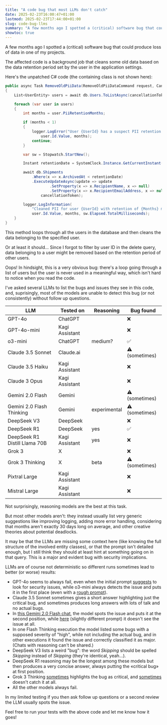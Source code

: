 ```yaml
---
title: "A code bug that most LLMs don't catch"
date: 2025-02-23T16:00:47+01:00
lastmod: 2025-02-23T17:44:00+01:00
slug: code-bug-llms
summary: "A few months ago I spotted a (critical) software bug that could produce loss of data in one of my projects. Suprisingly, most LLMs are unable to detect this bug."
showtoc: true
---
```


A few months ago I spotted a (critical) software bug that could produce loss of data in one of my projects.

The affected code is a background job that cleans some old data based on the data retention period set by the user in the application settings.

Here's the unpatched C# code (the containing class is not shown here):

```csharp
public async Task RemoveOldPiiData(RemoveOldPiiDataCommand request, CancellationToken cancellationToken)
{
    List<UserEntity> users = await db.Users.ToListAsync(cancellationToken);

    foreach (var user in users)
    {
        int months = user.PiiRetentionMonths;

        if (months < 1)
        {
            logger.LogError("User {UserId} has a suspect PII retention period of {Months} months. Skipping",
                user.Id.Value, months);
            continue;
        }

        var sw = Stopwatch.StartNew();

        Instant retentionDate = SystemClock.Instance.GetCurrentInstant().Minus(Duration.FromDays(months * 30));

        await db.Shipments
            .Where(x => x.ArchivedAt < retentionDate)
            .ExecuteUpdateAsync(update => update
                    .SetProperty(x => x.RecipientName, x => null)
                    .SetProperty(x => x.RecipientEmailAddress, x => null),
                cancellationToken);

        logger.LogInformation(
            "Cleaned PII for user {UserId} with retention of {Months} months in {ElapsedMilliseconds:0}ms",
            user.Id.Value, months, sw.Elapsed.TotalMilliseconds);
    }
}
```

This method loops through all the users in the database and then cleans the data belonging to the specified user.

Or at least it should... Since I forgot to filter by user ID in the delete query, data belonging to a user might be removed based on the retention period of other users.

Oops! In hindsight, this is a very obvious bug: there's a loop going through a list of users but the user is never used in a meaningful way, which isn't hard to notice when you read the code.

I've asked several LLMs to list the bugs and issues they see in this code, and, suprisingly, most of the models are unable to detect this bug (or not consistently) without follow up questions.

| LLM                           | Tested on      | Reasoning    | Bug found        |
| ----------------------------- | -------------- | ------------ | ---------------- |
| GPT-4o                        | ChatGPT        |              | ❌               |
| GPT-4o-mini                   | Kagi Assistant |              | ❌               |
| o3-mini                       | ChatGPT        | medium?      | ✅               |
| Claude 3.5 Sonnet             | Claude.ai      |              | ⚠️ (sometimes) |
| Claude 3.5 Haiku              | Kagi Assistant |              | ❌               |
| Claude 3 Opus                 | Kagi Assistant |              | ❌               |
| Gemini 2.0 Flash              | Gemini         |              | ⚠️ (sometimes) |
| Gemini 2.0 Flash Thinking     | Gemini         | experimental | ⚠️ (sometimes) |
| DeepSeek V3                   | DeepSeek       |              | ❌               |
| DeepSeek R1                   | DeepSeek       | yes          | ✅               |
| DeepSeek R1 Distill Llama 70B | Kagi Assistant | yes          | ❌               |
| Grok 3                        | X              |              | ❌               |
| Grok 3 Thinking               | X              | beta         | ⚠️ (sometimes) |
| Pixtral Large                 | Kagi Assistant |              | ❌               |
| Mistral Large                 | Kagi Assistant |              | ❌               |

Not surprisingly, reasoning models are the best at this task.

But most other models aren't: they instead usually list very generic suggestions like improving logging, adding more error handling, considering that months aren't exactly 30 days long on average, and other creative theories about potential deadlocks.

It may be that the LLMs are missing some context here (like knowing the full structure of the involved entity classes), or that the prompt isn't detailed enough, but I still think they should at least hint at something going on in that query. This is a major and evident bug with security implications.

LLMs are of course not deterministic so different runs sometimes lead to better (or worse) results:

- GPT-4o seems to always fail, even when the initial prompt [suggests](https://chatgpt.com/share/67bb421f-ac74-800d-8560-8bdae1a10883) to look for security issues, while o3-mini always detects the issue and puts it in the first place (even with a [rough prompt](https://chatgpt.com/share/67bb4293-ffa4-800d-9803-60946ada2525)).
- Claude 3.5 Sonnet sometimes gives a short answer highlighting just the critical bug, and sometimes produces long answers with lots of talk and no actual bugs.
- In [this Gemini 2.0 Flash chat](https://g.co/gemini/share/5793cc63f7b1), the model spots the issue and puts it at the second position, while [here](https://g.co/gemini/share/bd477973fbea) (slightly different prompt) it doesn't see the issue at all.
- In one Flash Thinking execution the model listed some bugs with a supposed severity of "high", while not including the actual bug, and in other executions it found the issue and correctly classified it as major. (Chats with reasoning can't be shared.)
- DeepSeek V3 lists a weird "bug": the word *Skipping* should be spelled *Skipping* instead of *Skipping* (they're identical, yeah...).
- DeepSeek R1 reasoning may be the longest among these models but then produces a very concise answer, always putting the «critical bug» at first position.
- Grok 3 Thinking [sometimes](https://x.com/i/grok/share/gkss1ill4A4PEBDtZOKuTGwY0) highlights the bug as critical, and [sometimes](https://x.com/i/grok/share/8zu9C3AK2g2VeblSLDUh7oFgz) doesn't catch it at all.
- All the other models always fail.

In my limited testing if you then ask follow up questions or a second review the LLM usually spots the issue.

Feel free to run your tests with the above code and let me know how it goes!
